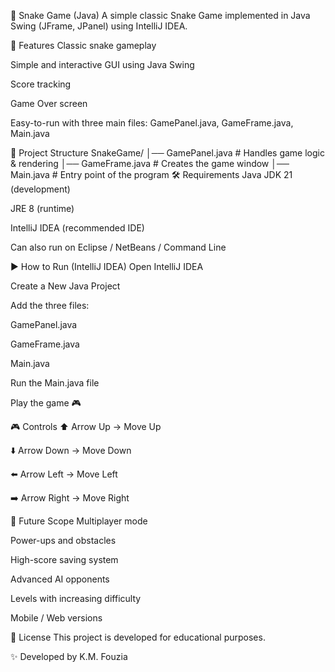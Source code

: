 🐍 Snake Game (Java)
A simple classic Snake Game implemented in Java Swing (JFrame, JPanel) using IntelliJ IDEA.

📌 Features
Classic snake gameplay

Simple and interactive GUI using Java Swing

Score tracking

Game Over screen

Easy-to-run with three main files: GamePanel.java, GameFrame.java, Main.java

📂 Project Structure
SnakeGame/
│── GamePanel.java   # Handles game logic & rendering
│── GameFrame.java   # Creates the game window
│── Main.java        # Entry point of the program
🛠 Requirements
Java JDK 21 (development)

JRE 8 (runtime)

IntelliJ IDEA (recommended IDE)

Can also run on Eclipse / NetBeans / Command Line

▶️ How to Run (IntelliJ IDEA)
Open IntelliJ IDEA

Create a New Java Project

Add the three files:

GamePanel.java

GameFrame.java

Main.java

Run the Main.java file

Play the game 🎮

🎮 Controls
⬆️ Arrow Up → Move Up

⬇️ Arrow Down → Move Down

⬅️ Arrow Left → Move Left

➡️ Arrow Right → Move Right

🚀 Future Scope
Multiplayer mode

Power-ups and obstacles

High-score saving system

Advanced AI opponents

Levels with increasing difficulty

Mobile / Web versions

📜 License
This project is developed for educational purposes. 

✨ Developed by K.M. Fouzia
